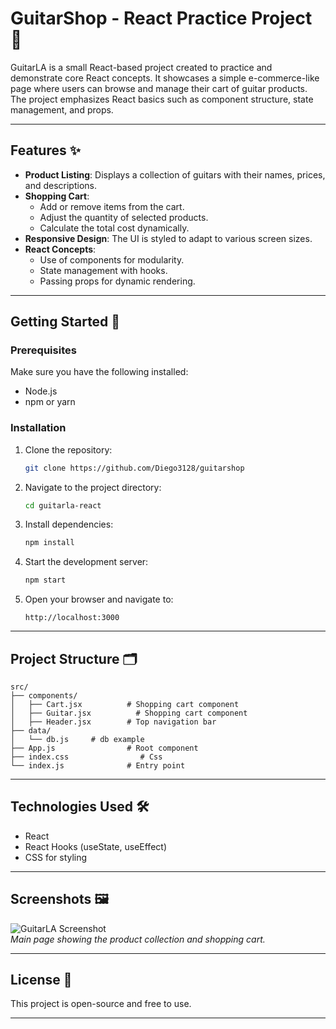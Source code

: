 # GuitarShop - React Practice Project 🎸

GuitarLA is a small React-based project created to practice and demonstrate core React concepts. It showcases a simple e-commerce-like page where users can browse and manage their cart of guitar products. The project emphasizes React basics such as component structure, state management, and props.

---

## Features ✨

- **Product Listing**: Displays a collection of guitars with their names, prices, and descriptions.
- **Shopping Cart**:  
  - Add or remove items from the cart.  
  - Adjust the quantity of selected products.  
  - Calculate the total cost dynamically.  
- **Responsive Design**: The UI is styled to adapt to various screen sizes.  
- **React Concepts**:  
  - Use of components for modularity.  
  - State management with hooks.  
  - Passing props for dynamic rendering.  

---

## Getting Started 🚀

### Prerequisites
Make sure you have the following installed:  
- Node.js  
- npm or yarn  

### Installation
1. Clone the repository:  
   ```bash
   git clone https://github.com/Diego3128/guitarshop
   ```
2. Navigate to the project directory:  
   ```bash
   cd guitarla-react
   ```
3. Install dependencies:  
   ```bash
   npm install
   ```
4. Start the development server:  
   ```bash
   npm start
   ```
5. Open your browser and navigate to:  
   ```
   http://localhost:3000
   ```

---

## Project Structure 🗂️
```
src/
├── components/
│   ├── Cart.jsx          # Shopping cart component
│   ├── Guitar.jsx          # Shopping cart component
│   ├── Header.jsx        # Top navigation bar
├── data/
│   └── db.js     # db example
├── App.js                # Root component
├── index.css                # Css
└── index.js              # Entry point
```

---

## Technologies Used 🛠️
- React  
- React Hooks (useState, useEffect)  
- CSS for styling  

---

## Screenshots 🖼️
![GuitarLA Screenshot](./screenshot.png)  
*Main page showing the product collection and shopping cart.*

---

## License 📜
This project is open-source and free to use.  

---
